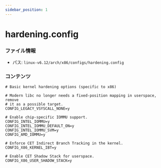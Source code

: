 ```yaml
---
sidebar_position: 1
---
```

# hardening.config

### ファイル情報

- パス: `linux-v6.12/arch/x86/configs/hardening.config`

### コンテンツ

```config
# Basic kernel hardening options (specific to x86)

# Modern libc no longer needs a fixed-position mapping in userspace, remove
# it as a possible target.
CONFIG_LEGACY_VSYSCALL_NONE=y

# Enable chip-specific IOMMU support.
CONFIG_INTEL_IOMMU=y
CONFIG_INTEL_IOMMU_DEFAULT_ON=y
CONFIG_INTEL_IOMMU_SVM=y
CONFIG_AMD_IOMMU=y

# Enforce CET Indirect Branch Tracking in the kernel.
CONFIG_X86_KERNEL_IBT=y

# Enable CET Shadow Stack for userspace.
CONFIG_X86_USER_SHADOW_STACK=y

```
